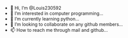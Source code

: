 - 👋 Hi, I’m @Louis230592
- 👀 I’m interested in computer programming...
- 🌱 I’m currently learning python...
- 💞️ I’m looking to collaborate on any github members...
- 📫 How to reach me through mail and github...

<!---
Louis230592/Louis230592 is a ✨ special ✨ repository because its `README.md` (this file) appears on your GitHub profile.
You can click the Preview link to take a look at your changes.
--->
